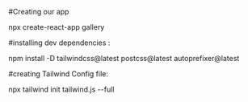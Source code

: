 
#Creating our app


npx create-react-app gallery




#installing dev dependencies :

npm install -D tailwindcss@latest postcss@latest autoprefixer@latest






#creating Tailwind Config file:


npx tailwind init tailwind.js --full



